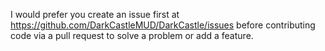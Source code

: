 I would prefer you create an issue first at https://github.com/DarkCastleMUD/DarkCastle/issues before contributing code via a pull request to solve a problem or add a feature.
